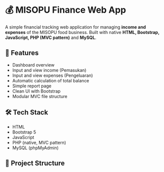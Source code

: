 # 💰 MISOPU Finance Web App

A simple financial tracking web application for managing **income and expenses** of the MISOPU food business. Built with native **HTML, Bootstrap, JavaScript, PHP (MVC pattern)** and **MySQL**.

## 🧾 Features

- Dashboard overview
- Input and view income (Pemasukan)
- Input and view expenses (Pengeluaran)
- Automatic calculation of total balance
- Simple report page
- Clean UI with Bootstrap
- Modular MVC file structure

## 🛠️ Tech Stack

- HTML
- Bootstrap 5
- JavaScript
- PHP (native, MVC pattern)
- MySQL (phpMyAdmin)

## 📁 Project Structure

